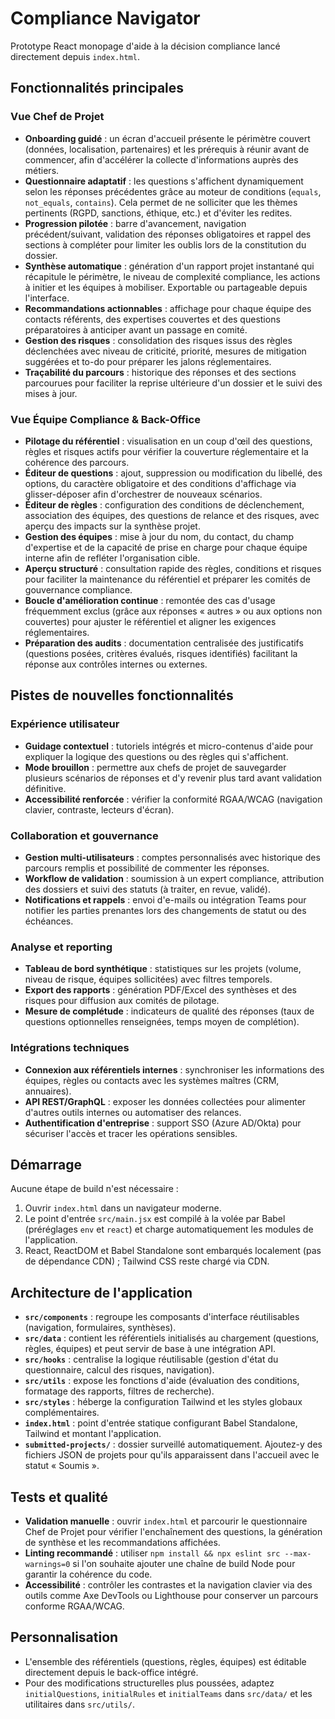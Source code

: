 # Compliance Navigator

Prototype React monopage d'aide à la décision compliance lancé directement depuis `index.html`.

## Fonctionnalités principales

### Vue Chef de Projet
- **Onboarding guidé** : un écran d'accueil présente le périmètre couvert (données, localisation, partenaires) et les prérequis à réunir avant de commencer, afin d'accélérer la collecte d'informations auprès des métiers.
- **Questionnaire adaptatif** : les questions s'affichent dynamiquement selon les réponses précédentes grâce au moteur de conditions (`equals`, `not_equals`, `contains`). Cela permet de ne solliciter que les thèmes pertinents (RGPD, sanctions, éthique, etc.) et d'éviter les redites.
- **Progression pilotée** : barre d'avancement, navigation précédent/suivant, validation des réponses obligatoires et rappel des sections à compléter pour limiter les oublis lors de la constitution du dossier.
- **Synthèse automatique** : génération d'un rapport projet instantané qui récapitule le périmètre, le niveau de complexité compliance, les actions à initier et les équipes à mobiliser. Exportable ou partageable depuis l'interface.
- **Recommandations actionnables** : affichage pour chaque équipe des contacts référents, des expertises couvertes et des questions préparatoires à anticiper avant un passage en comité.
- **Gestion des risques** : consolidation des risques issus des règles déclenchées avec niveau de criticité, priorité, mesures de mitigation suggérées et to-do pour préparer les jalons réglementaires.
- **Traçabilité du parcours** : historique des réponses et des sections parcourues pour faciliter la reprise ultérieure d'un dossier et le suivi des mises à jour.

### Vue Équipe Compliance & Back-Office
- **Pilotage du référentiel** : visualisation en un coup d'œil des questions, règles et risques actifs pour vérifier la couverture réglementaire et la cohérence des parcours.
- **Éditeur de questions** : ajout, suppression ou modification du libellé, des options, du caractère obligatoire et des conditions d'affichage via glisser-déposer afin d'orchestrer de nouveaux scénarios.
- **Éditeur de règles** : configuration des conditions de déclenchement, association des équipes, des questions de relance et des risques, avec aperçu des impacts sur la synthèse projet.
- **Gestion des équipes** : mise à jour du nom, du contact, du champ d'expertise et de la capacité de prise en charge pour chaque équipe interne afin de refléter l'organisation cible.
- **Aperçu structuré** : consultation rapide des règles, conditions et risques pour faciliter la maintenance du référentiel et préparer les comités de gouvernance compliance.
- **Boucle d'amélioration continue** : remontée des cas d'usage fréquemment exclus (grâce aux réponses « autres » ou aux options non couvertes) pour ajuster le référentiel et aligner les exigences réglementaires.
- **Préparation des audits** : documentation centralisée des justificatifs (questions posées, critères évalués, risques identifiés) facilitant la réponse aux contrôles internes ou externes.

## Pistes de nouvelles fonctionnalités

### Expérience utilisateur
- **Guidage contextuel** : tutoriels intégrés et micro-contenus d'aide pour expliquer la logique des questions ou des règles qui s'affichent.
- **Mode brouillon** : permettre aux chefs de projet de sauvegarder plusieurs scénarios de réponses et d'y revenir plus tard avant validation définitive.
- **Accessibilité renforcée** : vérifier la conformité RGAA/WCAG (navigation clavier, contraste, lecteurs d'écran).

### Collaboration et gouvernance
- **Gestion multi-utilisateurs** : comptes personnalisés avec historique des parcours remplis et possibilité de commenter les réponses.
- **Workflow de validation** : soumission à un expert compliance, attribution des dossiers et suivi des statuts (à traiter, en revue, validé).
- **Notifications et rappels** : envoi d'e-mails ou intégration Teams pour notifier les parties prenantes lors des changements de statut ou des échéances.

### Analyse et reporting
- **Tableau de bord synthétique** : statistiques sur les projets (volume, niveau de risque, équipes sollicitées) avec filtres temporels.
- **Export des rapports** : génération PDF/Excel des synthèses et des risques pour diffusion aux comités de pilotage.
- **Mesure de complétude** : indicateurs de qualité des réponses (taux de questions optionnelles renseignées, temps moyen de complétion).

### Intégrations techniques
- **Connexion aux référentiels internes** : synchroniser les informations des équipes, règles ou contacts avec les systèmes maîtres (CRM, annuaires).
- **API REST/GraphQL** : exposer les données collectées pour alimenter d'autres outils internes ou automatiser des relances.
- **Authentification d'entreprise** : support SSO (Azure AD/Okta) pour sécuriser l'accès et tracer les opérations sensibles.

## Démarrage
Aucune étape de build n'est nécessaire :
1. Ouvrir `index.html` dans un navigateur moderne.
2. Le point d'entrée `src/main.jsx` est compilé à la volée par Babel (préréglages `env` et `react`) et charge automatiquement les modules de l'application.
3. React, ReactDOM et Babel Standalone sont embarqués localement (pas de dépendance CDN) ; Tailwind CSS reste chargé via CDN.

## Architecture de l'application
- **`src/components`** : regroupe les composants d'interface réutilisables (navigation, formulaires, synthèses).
- **`src/data`** : contient les référentiels initialisés au chargement (questions, règles, équipes) et peut servir de base à une intégration API.
- **`src/hooks`** : centralise la logique réutilisable (gestion d'état du questionnaire, calcul des risques, navigation).
- **`src/utils`** : expose les fonctions d'aide (évaluation des conditions, formatage des rapports, filtres de recherche).
- **`src/styles`** : héberge la configuration Tailwind et les styles globaux complémentaires.
- **`index.html`** : point d'entrée statique configurant Babel Standalone, Tailwind et montant l'application.
- **`submitted-projects/`** : dossier surveillé automatiquement. Ajoutez-y des fichiers JSON de projets pour qu'ils apparaissent dans l'accueil avec le statut « Soumis ».

## Tests et qualité
- **Validation manuelle** : ouvrir `index.html` et parcourir le questionnaire Chef de Projet pour vérifier l'enchaînement des questions, la génération de synthèse et les recommandations affichées.
- **Linting recommandé** : utiliser `npm install && npx eslint src --max-warnings=0` si l'on souhaite ajouter une chaîne de build Node pour garantir la cohérence du code.
- **Accessibilité** : contrôler les contrastes et la navigation clavier via des outils comme Axe DevTools ou Lighthouse pour conserver un parcours conforme RGAA/WCAG.

## Personnalisation
- L'ensemble des référentiels (questions, règles, équipes) est éditable directement depuis le back-office intégré.
- Pour des modifications structurelles plus poussées, adaptez `initialQuestions`, `initialRules` et `initialTeams` dans `src/data/` et les utilitaires dans `src/utils/`.

